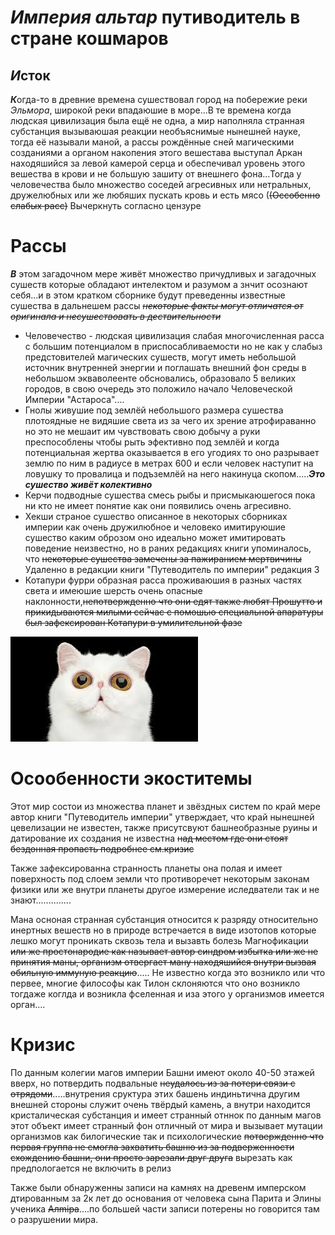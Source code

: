 #  *Империя альтар* путиводитель в стране кошмаров

## *И*сток

***К***огда-то в древние времена сушествовал город на побережие реки *Эльмора*, широкой реки впадаюшие в море...В те времена когда людская цивилизация была ещё не одна, а мир наполняла странная субстанция вызываюшая реакции необъяснимые нынешней науке, тогда её называли маной, а рассы рождённые сней магическими созданиями а органом накопения этого вешестава выступал Аркан находяшийся за левой камерой серца и обеспечивал уровень этого вешества в крови и не большую зашиту от внешнего фона...Тогда у человечества было множество соседей агресивных или нетральных, дружелюбных или же любяших пускать кровь и есть мясо (~~(Оссобенно слабых расс)~~ Вычеркнуть согласно цензуре

# Рассы
***В*** этом загадочном мере живёт множество причудливых и загадочных сушеств которые обладают интелектом и разумом а знчит осознают себя...и в этом кратком сборнике будут преведенны известные сушества в дальнешем рассы ~~~~*некоторые факты могут отличатся от оригинала и несушествовать в дествительности*~~~~
*  Человечество - людская цивилизация слабая многочисленная расса с большим потенциалом в приспосабливаемости но не как у слабыз предстовителей магических сушеств, могут иметь небольшой источник внутренней энергии и поглашать внешний фон среды в небольшом экваволеенте обсновались, образовало 5 великих городов, в свою очередь это положило начало Человеческой Империи "Астароса"....
* Гнолы живушие под землёй небольшого размера сушества плотоядные не видяшие света из за чего их зрение атрофираванно но это не мешаит им чувствовать свою добычу а руки преспособлены чтобы рыть эфективно под землёй и когда потенциальная жертва оказывается в его угодиях то оно разрывает землю по ним в радиусе в метрах 600 и если человек наступит на ловушку то провалица и подъземлёй на него накинуца скопом.....***Это сушество живёт колективно***
* Керчи подводные сушества смесь рыбы и присмыкаюшегося пока ни кто не имеет понятие как они появились очень агресивно.
* Хекши страное сушество описанное в некоторых сборниках империи как очень дружилюбное и человеко имитируюшие сушество каким оброзом оно идеально может имитировать поведение неизвестно, но в раних редакциях книги упоминалось, что ~~некоторые сушества замечены за пажиранием мертвичины~~ Удаленно в редакции книги "Путеводитель по империи" редакция 3
* Котапури фурри образная расса проживаюшия в разных частях света и имеюшие шерсть очень опасные наклонности,~~непотвержденно что они едят также любят Прошутто и прикидываются милыми сейчас с помошью специальной апаратуры был зафексирован Котапури в умилительной фазе~~ 

![](/Images/Kotapus.jpeg)

# Осообенности экоститемы
Этот мир состои из множества планет и звёздных систем по край мере автор книги "Путеводитель империи" утверждает, что край нынешней цевелизации не известен, также присутсвуют башнеобразные руины и датирование их создания не известна ~~над местом где они стоят бездонная пропасть подробнее см.кризис~~

Также зафексированна странность планеты она полая и имеет поверхность под слоем земли что противоречет некоторым законам физики или же внутри планеты другое измерение иследватели так и не знают..............

Мана осноная странная субстанция относится к разряду относительно инертных вешеств но в природе встречается в виде изотопов которые лешко могут проникать сквозь тела и вызавть болезь Магнофикации ~~или же простонародие как называет автор синдром избытка или же не принятия маны, организм отвергает ману находяшийся внутри вызвая обильную иммуную реакцию~~.....
Не известно когда это возникло или что первее, многие философы как Тилон склоняются что оно возникло тогдаже коглда и возникла фселенная и иза этого у организмов имеется орган....

# Кризис
По данным колегии магов империи Башни имеют около 40-50 этажей вверх, но потвердить подвальные ~~неудалось из за потери связи с отрядоми~~.....внутрения сруктура этих башень индиньтична другим внешней стороны служит очень твёрдый камень, а внутри находится кристалическая субстанция и имеет странный отннок по данным магов этот объект имеет странный фон отличный от мира и вызывает мутации организмов как билогические так и психологические ~~потвержденно что первая группа не смогла захватить башню из за подверженности схождению башни, они просто зарезали друг друга~~ вырезать как предпологается не включить в релиз

Также были обнаруженны записи на камнях на древенм имперском дтированным за 2к лет до основания от человека сына Парита и Элины ученика ~~Aлmiрa~~....по большей части записи потерены но говорится там о разрушении мира.
